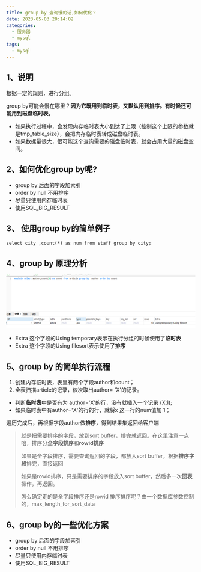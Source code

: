 ```yaml
---
title: group by 查询慢的话,如何优化？
date: 2023-05-03 20:14:02
categories:
  - 服务器
  - mysql
tags:
  - mysql
---
```


## 1、说明 

根据一定的规则，进行分组。 

group by可能会慢在哪里？**因为它既用到临时表，又默认用到排序。有时候还可能用到磁盘临时表。** 

- 如果执行过程中，会发现内存临时表大小到达了上限（控制这个上限的参数就是tmp_table_size），会把内存临时表转成磁盘临时表。
- 如果数据量很大，很可能这个查询需要的磁盘临时表，就会占用大量的磁盘空间。

## 2、如何优化group by呢? 

- group by 后面的字段加索引
- order by null 不用排序
- 尽量只使用内存临时表
- 使用SQL_BIG_RESULT

## 3、 使用group by的简单例子

```
select city ,count(*) as num from staff group by city;
```

## 4、group by 原理分析

![1683126450937](2023-05-03-group-by-查询慢的话,如何优化？/1683126450937.png)

- Extra 这个字段的Using temporary表示在执行分组的时候使用了**临时表**
- Extra 这个字段的Using filesort表示使用了**排序**

## 5、group by 的简单执行流程

1. 创建内存临时表，表里有两个字段author和count；
2. 全表扫描article的记录，依次取出author= 'X'的记录。

- 判断**临时表**中是否有为 author='X'的行，没有就插入一个记录 (X,1);
- 如果临时表中有author='X'的行的行，就将x 这一行的num值加 1；

遍历完成后，再根据字段author做**排序**，得到结果集返回给客户端 

> 就是把需要排序的字段，放到sort buffer，排完就返回。在这里注意一点哈，排序分**全字段排序**和**rowid排序**
>
> 如果是全字段排序，需要查询返回的字段，都放入sort buffer，根据**排序字段**排完，直接返回
>
> 如果是rowid排序，只是需要排序的字段放入sort buffer，然后多一次**回表**操作，再返回。
>
> 怎么确定走的是全字段排序还是rowid 排序排序呢？由一个数据库参数控制的，max_length_for_sort_data

## 6、group by的一些优化方案

- group by 后面的字段加索引
- order by null 不用排序
- 尽量只使用内存临时表
- 使用SQL_BIG_RESULT